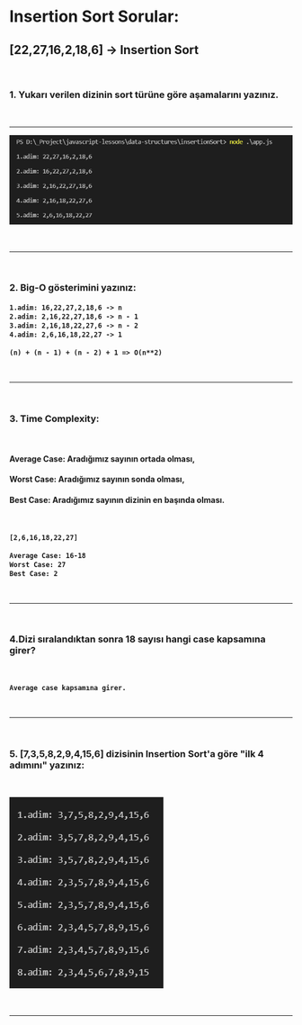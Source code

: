 # <strong> Insertion Sort Sorular:

## <strong> [22,27,16,2,18,6] -> Insertion Sort 

<br>
  
### 1. Yukarı verilen dizinin sort türüne göre aşamalarını yazınız.
  
<br>
<hr>
  
![github](/images/insertionSort.png)

<br>
<hr>
<br>

### 2. Big-O gösterimini yazınız:

```
1.adim: 16,22,27,2,18,6 -> n
2.adim: 2,16,22,27,18,6 -> n - 1
3.adim: 2,16,18,22,27,6 -> n - 2
4.adim: 2,6,16,18,22,27 -> 1

(n) + (n - 1) + (n - 2) + 1 => O(n**2)

```

<br>
<hr>
<br>

### 3. Time Complexity: 
<br>
  
#### Average Case: Aradığımız sayının ortada olması,
  
#### Worst Case: Aradığımız sayının sonda olması, 
  
#### Best Case: Aradığımız sayının dizinin en başında olması.
  
<br>

```
[2,6,16,18,22,27]

Average Case: 16-18
Worst Case: 27
Best Case: 2

```
<br>
<hr>
<br>

### 4.Dizi sıralandıktan sonra 18 sayısı hangi case kapsamına girer?
<br>


```
Average case kapsamına girer.

```
<br>
<hr>
<br>

### 5. [7,3,5,8,2,9,4,15,6] dizisinin Insertion Sort'a göre "ilk 4 adımını" yazınız:
<br>

![github](/images/insertionSortSecondArr.png)

<br>
<hr>
<br>
